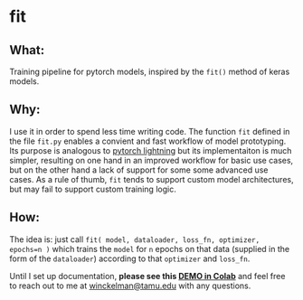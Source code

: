 # fit

## What:

Training pipeline for pytorch models, inspired by the `fit()` method of keras models.


## Why:

I use it in order to spend less time writing code. The function `fit` defined in the file `fit.py` enables a convient and fast workflow of model prototyping. Its purpose is analogous to [pytorch lightning](https://lightning.ai/docs/pytorch/stable/starter/introduction.html) but its implementaiton is much simpler, resulting on one hand in an improved workflow for basic use cases, but on the other hand a lack of support for some some advanced use cases. As a rule of thumb, `fit` tends to support custom model architectures, but may fail to support custom training logic.


## How:

The idea is: just call `fit( model, dataloader, loss_fn, optimizer, epochs=n )` which trains the `model` for `n` epochs on that data (supplied in the form of the `dataloader`) according to that `optimizer` and `loss_fn`.

Until I set up documentation, **please see this [DEMO in Colab](https://colab.research.google.com/drive/1KQFv0z3JUV1C3ctORTvsvpPA-GJ_Ubur?usp=sharing)** and feel free to reach out to me at winckelman@tamu.edu with any questions.
